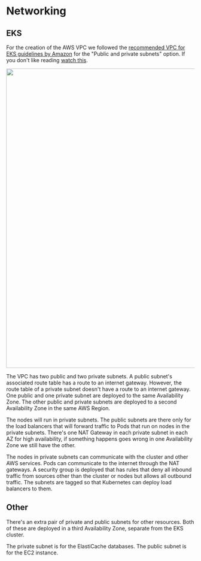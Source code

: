 # Networking

## EKS

For the creation of the AWS VPC we followed the [recommended VPC for EKS guidelines by Amazon](https://docs.aws.amazon.com/eks/latest/userguide/creating-a-vpc.html) for the "Public and private subnets" option. If you don't like reading [watch this](https://www.youtube.com/watch?v=nIIxexG7_a8&list=PLiMWaCMwGJXkeBzos8QuUxiYT6j8JYGE5&index=1&ab_channel=AntonPutra).

<p title="Diagram" align="center"> <img img width="800" src="https://i.imgur.com/8WJ03GV.jpg"> </p>

The VPC has two public and two private subnets. A public subnet's associated route table has a route to an internet gateway. However, the route table of a private subnet doesn't have a route to an internet gateway. One public and one private subnet are deployed to the same Availability Zone. The other public and private subnets are deployed to a second Availability Zone in the same AWS Region.

The nodes will run in private subnets. The public subnets are there only for the load balancers that will forward traffic to Pods that run on nodes in the private subnets.
There's one NAT Gateway in each private subnet in each AZ for high availability, if something happens goes wrong in one Availability Zone we still have the other.

The nodes in private subnets can communicate with the cluster and other AWS services. Pods can communicate to the internet through the NAT gateways. A security group is deployed that has rules that deny all inbound traffic from sources other than the cluster or nodes but allows all outbound traffic. The subnets are tagged so that Kubernetes can deploy load balancers to them.

## Other

There's an extra pair of private and public subnets for other resources. Both of these are deployed in a third Availability Zone, separate from the EKS cluster.

The private subnet is for the ElastiCache databases. The public subnet is for the EC2 instance.
